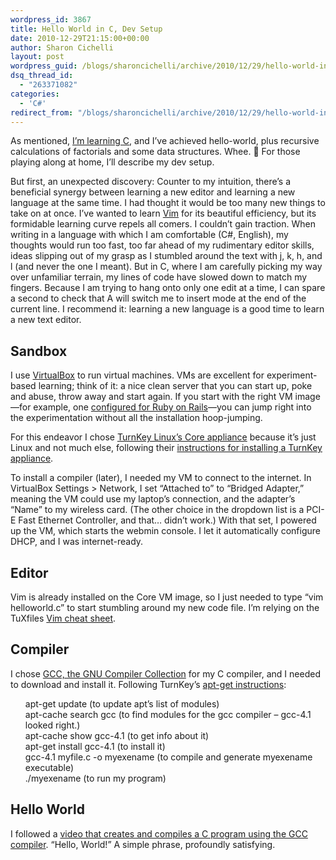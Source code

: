 ```yaml
---
wordpress_id: 3867
title: Hello World in C, Dev Setup
date: 2010-12-29T21:15:00+00:00
author: Sharon Cichelli
layout: post
wordpress_guid: /blogs/sharoncichelli/archive/2010/12/29/hello-world-in-c-dev-setup.aspx
dsq_thread_id:
  - "263371082"
categories:
  - 'C#'
redirect_from: "/blogs/sharoncichelli/archive/2010/12/29/hello-world-in-c-dev-setup.aspx/"
---
```

As mentioned, [I&#8217;m learning C](/blogs/sharoncichelli/archive/2010/12/03/dipping-into-c.aspx), and I&#8217;ve achieved hello-world, plus recursive calculations of factorials and some data structures. Whee. 🙂 For those playing along at home, I&#8217;ll describe my dev setup.

But first, an unexpected discovery: Counter to my intuition, there&#8217;s a beneficial synergy between learning a new editor and learning a new language at the same time. I had thought it would be too many new things to take on at once. I&#8217;ve wanted to learn [Vim](http://www.vim.org/) for its beautiful efficiency, but its formidable learning curve repels all comers. I couldn&#8217;t gain traction. When writing in a language with which I am comfortable (C#, English), my thoughts would run too fast, too far ahead of my rudimentary editor skills, ideas slipping out of my grasp as I stumbled around the text with j, k, h, and l (and never the one I meant). But in C, where I am carefully picking my way over unfamiliar terrain, my lines of code have slowed down to match my fingers. Because I am trying to hang onto only one edit at a time, I can spare a second to check that A will switch me to insert mode at the end of the current line. I recommend it: learning a new language is a good time to learn a new text editor.

## Sandbox

I use [VirtualBox](http://www.virtualbox.org/) to run virtual machines. VMs are excellent for experiment-based learning; think of it: a nice clean server that you can start up, poke and abuse, throw away and start again. If you start with the right VM image&mdash;for example, one [configured for Ruby on Rails](http://www.turnkeylinux.org/rails)&mdash;you can jump right into the experimentation without all the installation hoop-jumping.

For this endeavor I chose [TurnKey Linux&#8217;s Core appliance](http://www.turnkeylinux.org/core) because it&#8217;s just Linux and not much else, following their [instructions for installing a TurnKey appliance](http://www.turnkeylinux.org/docs/installation-appliances-virtualbox).

To install a compiler (later), I needed my VM to connect to the internet. In VirtualBox Settings > Network, I set &#8220;Attached to&#8221; to &#8220;Bridged Adapter,&#8221; meaning the VM could use my laptop&#8217;s connection, and the adapter&#8217;s &#8220;Name&#8221; to my wireless card. (The other choice in the dropdown list is a PCI-E Fast Ethernet Controller, and that&#8230; didn&#8217;t work.) With that set, I powered up the VM, which starts the webmin console. I let it automatically configure DHCP, and I was internet-ready.

## Editor

Vim is already installed on the Core VM image, so I just needed to type &#8220;vim helloworld.c&#8221; to start stumbling around my new code file. I&#8217;m relying on the TuXfiles [Vim cheat sheet](http://www.tuxfiles.org/linuxhelp/vimcheat.html).

## Compiler

I chose [GCC, the GNU Compiler Collection](http://gcc.gnu.org/) for my C compiler, and I needed to download and install it. Following TurnKey&#8217;s [apt-get instructions](http://www.turnkeylinux.org/docs/apt-howto):

<ul type="none">
  <li>
    apt-get update (to update apt&#8217;s list of modules)
  </li>
  <li>
    apt-cache search gcc (to find modules for the gcc compiler &#8211; gcc-4.1 looked right.)
  </li>
  <li>
    apt-cache show gcc-4.1 (to get info about it)
  </li>
  <li>
    apt-get install gcc-4.1 (to install it)
  </li>
  <li>
    gcc-4.1 myfile.c -o myexename (to compile and generate myexename executable)
  </li>
  <li>
    ./myexename (to run my program)
  </li>
</ul>

## Hello World

I followed a [video that creates and compiles a C program using the GCC compiler](http://www.youtube.com/watch?v=_0_4yiD8_hk). &#8220;Hello, World!&#8221; A simple phrase, profoundly satisfying.